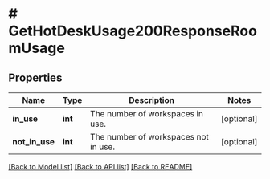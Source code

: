 # # GetHotDeskUsage200ResponseRoomUsage

## Properties

Name | Type | Description | Notes
------------ | ------------- | ------------- | -------------
**in_use** | **int** | The number of workspaces in use. | [optional]
**not_in_use** | **int** | The number of workspaces not in use. | [optional]

[[Back to Model list]](../../README.md#models) [[Back to API list]](../../README.md#endpoints) [[Back to README]](../../README.md)
